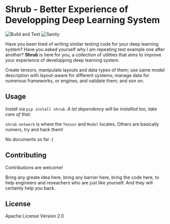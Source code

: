 Shrub - Better Experience of Developping Deep Learning System
=============================================================

![Build and Test](https://github.com/jackwish/shrub/workflows/Build%20and%20Test/badge.svg)
![Sanity](https://github.com/jackwish/shrub/workflows/Sanity/badge.svg)


Have you been tired of writing similar testing code for your deep learning system?
Have you asked yourself why I am repeating test example one after another?
**Shrub** is here for you, a collection of utilities that aims to
improve your experience of developping deep learning system.

Create tensors, manipulate layouts and data types of them;
use same model description with layout-aware for different systems;
manage data for numerous frameworks, or engines, and validate them;
and son on.


## Usage

Install via `pip install shrub`. *A lot dependency will be installed too, take care of that.*

`shrub.network` is where the `Tensor` and `Model` locates.
Others are basically runners, try and hack them!

No documents so far :(


## Contributing

Contributions are welcome!

Bring any greate idea here, bring any barrier here, bring the code here,
to help engineers and reseachers who are just like yourself.
And they will certainly help you back.


## License

Apache License Version 2.0
